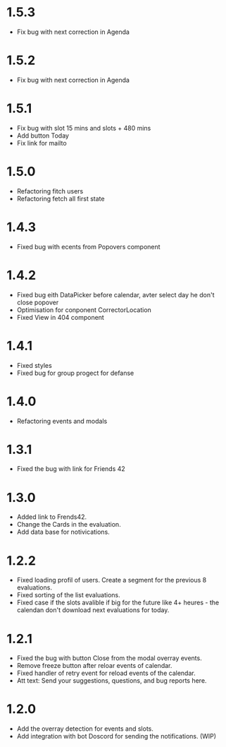 # 1.5.3
- Fix bug with next correction in Agenda

# 1.5.2
- Fix bug with next correction in Agenda

# 1.5.1
- Fix bug with slot 15 mins and slots + 480 mins
- Add button Today
- Fix link for mailto

# 1.5.0
- Refactoring fitch users
- Refactoring fetch all first state

# 1.4.3
- Fixed bug with ecents from Popovers component

# 1.4.2
- Fixed bug eith DataPicker before calendar, avter select day he don't close popover
- Optimisation for conponent CorrectorLocation
- Fixed View in 404 component

# 1.4.1
- Fixed styles
- Fixed bug for group progect for defanse

# 1.4.0
- Refactoring events and modals

# 1.3.1
- Fixed the bug with link for Friends 42

# 1.3.0
- Added link to Frends42.
- Change the Cards in the evaluation.
- Add data base for notivications.

# 1.2.2
- Fixed loading profil of users. Create a segment for the previous 8 evaluations.
- Fixed sorting of the list evaluations.
- Fixed case if the slots avalible if big for the future like 4+ heures - the calendan don't download next evaluations for today.

# 1.2.1
- Fixed the bug with button Close from the modal overray events.
- Remove freeze button after reloar events of calendar.
- Fixed handler of retry event for reload events of the calendar.
- Att text: Send your suggestions, questions, and bug reports here.

# 1.2.0
- Add the overray detection for events and slots.
- Add integration with bot Doscord for sending the notifications. (WIP)